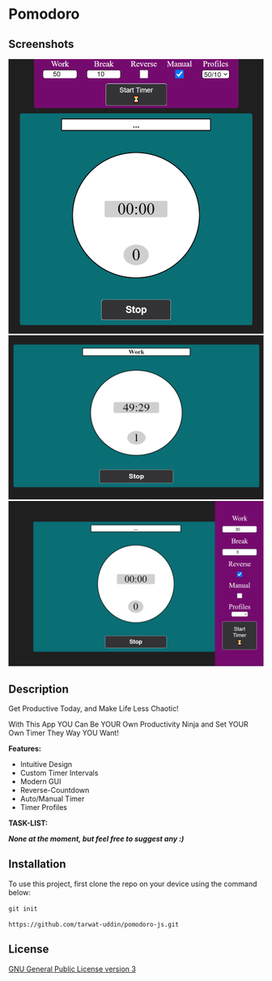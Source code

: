 # Pomodoro

## Screenshots

![screenshots-0](/assets/images/screenshots-0.png)
![screenshots-1](/assets/images/screenshots-1.png)
![screenshots-2](/assets/images/screenshots-2.png)

## Description

Get Productive Today, and Make Life Less Chaotic!

With This App YOU Can Be YOUR Own Productivity Ninja and Set YOUR Own Timer They Way YOU Want!

**Features:**

- Intuitive Design
- Custom Timer Intervals
- Modern GUI
- Reverse-Countdown
- Auto/Manual Timer
- Timer Profiles

**TASK-LIST:**

**_None at the moment, but feel free to suggest any :)_**

## Installation

To use this project, first clone the repo on your device using the command below:

`git init`

`https://github.com/tarwat-uddin/pomodoro-js.git`

## License

[GNU General Public License version 3](https://opensource.org/licenses/GPL-3.0)
